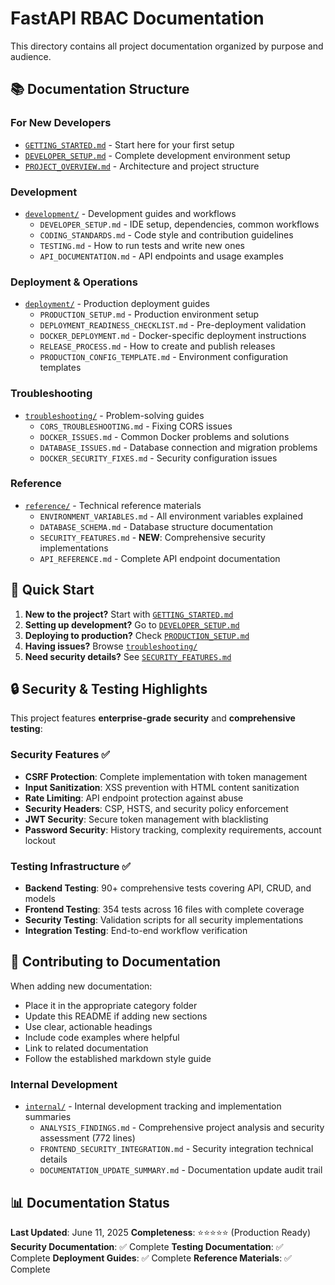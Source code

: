 # FastAPI RBAC Documentation

This directory contains all project documentation organized by purpose and audience.

## 📚 Documentation Structure

### For New Developers

- [`GETTING_STARTED.md`](./getting-started/GETTING_STARTED.md) - Start here for your first setup
- [`DEVELOPER_SETUP.md`](./development/DEVELOPER_SETUP.md) - Complete development environment setup
- [`PROJECT_OVERVIEW.md`](./getting-started/PROJECT_OVERVIEW.md) - Architecture and project structure

### Development

- [`development/`](./development/) - Development guides and workflows
  - `DEVELOPER_SETUP.md` - IDE setup, dependencies, common workflows
  - `CODING_STANDARDS.md` - Code style and contribution guidelines
  - `TESTING.md` - How to run tests and write new ones
  - `API_DOCUMENTATION.md` - API endpoints and usage examples

### Deployment & Operations

- [`deployment/`](./deployment/) - Production deployment guides
  - `PRODUCTION_SETUP.md` - Production environment setup
  - `DEPLOYMENT_READINESS_CHECKLIST.md` - Pre-deployment validation
  - `DOCKER_DEPLOYMENT.md` - Docker-specific deployment instructions
  - `RELEASE_PROCESS.md` - How to create and publish releases
  - `PRODUCTION_CONFIG_TEMPLATE.md` - Environment configuration templates

### Troubleshooting

- [`troubleshooting/`](./troubleshooting/) - Problem-solving guides
  - `CORS_TROUBLESHOOTING.md` - Fixing CORS issues
  - `DOCKER_ISSUES.md` - Common Docker problems and solutions
  - `DATABASE_ISSUES.md` - Database connection and migration problems
  - `DOCKER_SECURITY_FIXES.md` - Security configuration issues

### Reference

- [`reference/`](./reference/) - Technical reference materials
  - `ENVIRONMENT_VARIABLES.md` - All environment variables explained
  - `DATABASE_SCHEMA.md` - Database structure documentation
  - `SECURITY_FEATURES.md` - **NEW**: Comprehensive security implementations
  - `API_REFERENCE.md` - Complete API endpoint documentation

## 🚀 Quick Start

1. **New to the project?** Start with [`GETTING_STARTED.md`](./getting-started/GETTING_STARTED.md)
2. **Setting up development?** Go to [`DEVELOPER_SETUP.md`](./development/DEVELOPER_SETUP.md)
3. **Deploying to production?** Check [`PRODUCTION_SETUP.md`](./deployment/PRODUCTION_SETUP.md)
4. **Having issues?** Browse [`troubleshooting/`](./troubleshooting/)
5. **Need security details?** See [`SECURITY_FEATURES.md`](./reference/SECURITY_FEATURES.md)

## 🔒 Security & Testing Highlights

This project features **enterprise-grade security** and **comprehensive testing**:

### Security Features ✅

- **CSRF Protection**: Complete implementation with token management
- **Input Sanitization**: XSS prevention with HTML content sanitization
- **Rate Limiting**: API endpoint protection against abuse
- **Security Headers**: CSP, HSTS, and security policy enforcement
- **JWT Security**: Secure token management with blacklisting
- **Password Security**: History tracking, complexity requirements, account lockout

### Testing Infrastructure ✅

- **Backend Testing**: 90+ comprehensive tests covering API, CRUD, and models
- **Frontend Testing**: 354 tests across 16 files with complete coverage
- **Security Testing**: Validation scripts for all security implementations
- **Integration Testing**: End-to-end workflow verification

## 📝 Contributing to Documentation

When adding new documentation:

- Place it in the appropriate category folder
- Update this README if adding new sections
- Use clear, actionable headings
- Include code examples where helpful
- Link to related documentation
- Follow the established markdown style guide

### Internal Development

- [`internal/`](./internal/) - Internal development tracking and implementation summaries
  - `ANALYSIS_FINDINGS.md` - Comprehensive project analysis and security assessment (772 lines)
  - `FRONTEND_SECURITY_INTEGRATION.md` - Security integration technical details
  - `DOCUMENTATION_UPDATE_SUMMARY.md` - Documentation update audit trail

## 📊 Documentation Status

**Last Updated**: June 11, 2025
**Completeness**: ⭐⭐⭐⭐⭐ (Production Ready)
**Security Documentation**: ✅ Complete
**Testing Documentation**: ✅ Complete
**Deployment Guides**: ✅ Complete
**Reference Materials**: ✅ Complete
